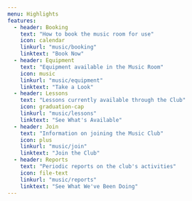 ```yaml
---
menu: Highlights
features:
  - header: Booking
    text: "How to book the music room for use"
    icon: calendar
    linkurl: "music/booking"
    linktext: "Book Now"
  - header: Equipment
    text: "Equipment available in the Music Room"
    icon: music
    linkurl: "music/equipment"
    linktext: "Take a Look"
  - header: Lessons
    text: "Lessons currently available through the Club"
    icon: graduation-cap
    linkurl: "music/lessons"
    linktext: "See What's Available"
  - header: Join
    text: "Information on joining the Music Club"
    icon: plus
    linkurl: "music/join"
    linktext: "Join the Club"
  - header: Reports
    text: "Periodic reports on the club's activities"
    icon: file-text
    linkurl: "music/reports"
    linktext: "See What We've Been Doing"
---
```

